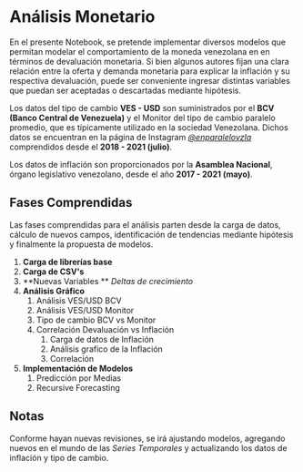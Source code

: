 # Análisis Monetario
En el presente Notebook, se pretende implementar diversos modelos que permitan modelar el comportamiento de la moneda venezolana en en términos de devaluación  monetaria. Si bien algunos autores fijan una clara relación entre la oferta y demanda monetaria para explicar la inflación y su respectiva devaluación, puede ser conveniente ingresar distintas variables que puedan ser aceptadas o descartadas mediante hipótesis.

Los datos del tipo de cambio **VES - USD** son suministrados por el **BCV (Banco Central de Venezuela)** y el Monitor del tipo de cambio paralelo promedio, que es típicamente utilizado en la sociedad Venezolana. Dichos datos  se encuentran en la página de Instagram *[@enparalelovzla](https://www.instagram.com/enparalelovzla/)* comprendidos desde el **2018 - 2021 (julio)**.

Los datos de inflación son proporcionados por la **Asamblea Nacional**, órgano legislativo venezolano, desde el año **2017 - 2021 (mayo)**. 

## Fases Comprendidas

Las fases comprendidas para el análisis parten desde la carga de datos, cálculo de nuevos campos, identificación de tendencias mediante hipótesis y finalmente la propuesta de modelos.

1. **Carga de librerías base**
2. **Carga de CSV's**
3. **Nuevas Variables ** *Deltas de crecimiento*
4. **Análisis Gráfico**
   1. Análisis VES/USD BCV
   2. Análisis VES/USD Monitor
   3. Tipo de cambio BCV vs Monitor
   4. Correlación Devaluación vs Inflación
      1. Carga de datos de Inflación
      2. Análisis grafico de la Inflación
      3. Correlación
5. **Implementación de Modelos**
   1. Predicción por Medias
   2. Recursive Forecasting

## Notas

Conforme hayan nuevas revisiones, se irá ajustando modelos, agregando nuevos en el mundo de las *Series Temporales* y actualizando los datos de inflación y tipo de cambio.











